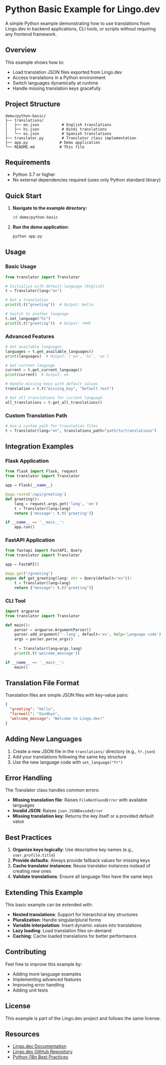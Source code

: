 # Python Basic Example for Lingo.dev

A simple Python example demonstrating how to use translations from Lingo.dev in backend applications, CLI tools, or scripts without requiring any frontend framework.

## Overview

This example shows how to:
- Load translation JSON files exported from Lingo.dev
- Access translations in a Python environment
- Switch languages dynamically at runtime
- Handle missing translation keys gracefully

## Project Structure

```
demo/python-basic/
├── translations/
│   ├── en.json          # English translations
│   ├── hi.json          # Hindi translations
│   └── es.json          # Spanish translations
├── translator.py        # Translator class implementation
├── app.py              # Demo application
└── README.md           # This file
```

## Requirements

- Python 3.7 or higher
- No external dependencies required (uses only Python standard library)

## Quick Start

1. **Navigate to the example directory:**
   ```bash
   cd demo/python-basic
   ```

2. **Run the demo application:**
   ```bash
   python app.py
   ```

## Usage

### Basic Usage

```python
from translator import Translator

# Initialize with default language (English)
t = Translator(lang="en")

# Get a translation
print(t.t("greeting"))  # Output: Hello

# Switch to another language
t.set_language("hi")
print(t.t("greeting"))  # Output: नमस्ते
```

### Advanced Features

```python
# Get available languages
languages = t.get_available_languages()
print(languages)  # Output: ['en', 'hi', 'es']

# Get current language
current = t.get_current_language()
print(current)  # Output: en

# Handle missing keys with default values
translation = t.t("missing_key", "Default text")

# Get all translations for current language
all_translations = t.get_all_translations()
```

### Custom Translation Path

```python
# Use a custom path for translation files
t = Translator(lang="en", translations_path="path/to/translations")
```

## Integration Examples

### Flask Application

```python
from flask import Flask, request
from translator import Translator

app = Flask(__name__)

@app.route('/api/greeting')
def greeting():
    lang = request.args.get('lang', 'en')
    t = Translator(lang=lang)
    return {'message': t.t('greeting')}

if __name__ == '__main__':
    app.run()
```

### FastAPI Application

```python
from fastapi import FastAPI, Query
from translator import Translator

app = FastAPI()

@app.get("/greeting")
async def get_greeting(lang: str = Query(default="en")):
    t = Translator(lang=lang)
    return {"message": t.t("greeting")}
```

### CLI Tool

```python
import argparse
from translator import Translator

def main():
    parser = argparse.ArgumentParser()
    parser.add_argument('--lang', default='en', help='Language code')
    args = parser.parse_args()
    
    t = Translator(lang=args.lang)
    print(t.t('welcome_message'))

if __name__ == '__main__':
    main()
```

## Translation File Format

Translation files are simple JSON files with key-value pairs:

```json
{
  "greeting": "Hello",
  "farewell": "Goodbye",
  "welcome_message": "Welcome to Lingo.dev!"
}
```

## Adding New Languages

1. Create a new JSON file in the `translations/` directory (e.g., `fr.json`)
2. Add your translations following the same key structure
3. Use the new language code with `set_language("fr")`

## Error Handling

The Translator class handles common errors:

- **Missing translation file**: Raises `FileNotFoundError` with available languages
- **Invalid JSON**: Raises `json.JSONDecodeError`
- **Missing translation key**: Returns the key itself or a provided default value

## Best Practices

1. **Organize keys logically**: Use descriptive key names (e.g., `user.profile.title`)
2. **Provide defaults**: Always provide fallback values for missing keys
3. **Cache translator instances**: Reuse translator instances instead of creating new ones
4. **Validate translations**: Ensure all language files have the same keys

## Extending This Example

This basic example can be extended with:

- **Nested translations**: Support for hierarchical key structures
- **Pluralization**: Handle singular/plural forms
- **Variable interpolation**: Insert dynamic values into translations
- **Lazy loading**: Load translation files on-demand
- **Caching**: Cache loaded translations for better performance

## Contributing

Feel free to improve this example by:
- Adding more language examples
- Implementing advanced features
- Improving error handling
- Adding unit tests

## License

This example is part of the Lingo.dev project and follows the same license.

## Resources

- [Lingo.dev Documentation](https://lingo.dev)
- [Lingo.dev GitHub Repository](https://github.com/lingodotdev/lingo.dev)
- [Python i18n Best Practices](https://docs.python.org/3/library/i18n.html)
